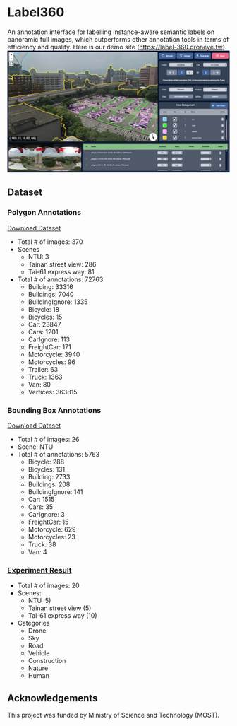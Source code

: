 # Label360

An annotation interface for labelling instance-aware semantic labels on panoramic full images, which outperforms other annotation tools in terms of efficiency and quality. Here is our demo site (https://label-360.droneye.tw).
[![](assets/front-cover.jpg)](https://label-360.droneye.tw)

## Dataset

### Polygon Annotations
[Download Dataset](https://drive.google.com/file/d/1drnS-r-txi3n1sBJFfDwTpn9_HWfg1Gg)

* Total # of images: 370
* Scenes
    * NTU: 3
    * Tainan street view: 286
    * Tai-61 express way: 81
* Total # of annotations: 72763
    * Building: 33316
    * Buildings: 7040
    * BuildingIgnore: 1335
    * Bicycle: 18
    * Bicycles: 15
    * Car: 23847
    * Cars: 1201
    * CarIgnore: 113
    * FreightCar: 171
    * Motorcycle: 3940
    * Motorcycles: 96
    * Trailer: 63
    * Truck: 1363
    * Van: 80
    * Vertices: 363815

### Bounding Box Annotations
[Download Dataset](https://drive.google.com/file/d/1RIHenS6PQoUXtshh5iBur0MtpInLHA8u)
* Total # of images: 26
* Scene: NTU
* Total # of annotations: 5763
    * Bicycle: 288
    * Bicycles: 131
    * Building: 2733
    * Buildings: 208
    * BuildingIgnore: 141
    * Car: 1515
    * Cars: 35
    * CarIgnore: 3
    * FreightCar: 15
    * Motorcycle: 629
    * Motorcycles: 23
    * Truck: 38
    * Van: 4

### [Experiment Result](https://drive.google.com/file/d/1i8Fqle_D_Q7_UKWQ3dTLDrRS2RgvNGwa)
* Total # of images: 20
* Scenes: 
    * NTU :5)
    * Tainan street view (5)
    * Tai-61 express way (10)
* Categories
    * Drone
    * Sky
    * Road
    * Vehicle
    * Construction
    * Nature
    * Human

## Acknowledgements
This project was funded by Ministry of Science and Technology (MOST).

